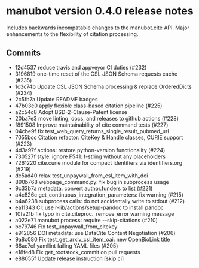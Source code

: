 manubot version 0.4.0 release notes
===================================

Includes backwards incompatable changes to the manubot.cite API.
Major enhancements to the flexibility of citation processing.

Commits
-------

- 12d4537 reduce travis and appveyor CI duties (#232)
- 3196819 one-time reset of the CSL JSON Schema requests cache (#235)
- 1c3c74b Update CSL JSON Schema processing & replace OrderedDicts (#234)
- 2c5fb7a Update README badges
- 47b03e0 apply flexible class-based citation pipeline (#225)
- a2c54c8 Adopt BSD-2-Clause-Patent license
- 20ba7e3 move linting, docs, and releases to github actions (#228)
- f891508 Improve maintainability of cite command tests (#227)
- 04cbe9f fix test_web_query_returns_single_result_pubmed_url
- 7055bcc Citation refactor: CiteKey & Handle classes, CURIE support (#223)
- 4d3a97f actions: restore python-version functionality (#224)
- 730527f style: ignore F541: f-string without any placeholders
- 7261220 cite.curie module for compact identifiers via identifiers.org (#219)
- dc5ad40 relax test_unpaywall_from_csl_item_with_doi
- 890b768 webpage_command.py: fix bug in subprocess usage
- 9c33b7a metadata: convert author.funders to list (#221)
- a4c826c get_continuous_integration_parameters: fix warning (#215)
- b4a6238 subprocess calls: do not accidentally write to stdout (#212)
- ea11343 CI: use r-lib/actions/setup-pandoc to install pandoc
- 10fa21b fix typo in cite.citeproc._remove_error warning message
- a022e71 manubot process: require --skip-citations (#210)
- bc79746 Fix test_unpaywall_from_citekey
- e912856 DOI metadata: use DataCite Content Negotiation (#206)
- 9a8c080 Fix test_get_arxiv_csl_item_oai: new OpenBioLink title
- 68ae7cf yamllint failing YAML files (#205)
- e18fed8 Fix get_rootstock_commit on pull requests
- e88055f Update release instruction [skip ci]
